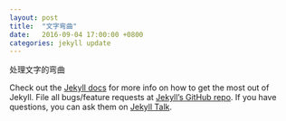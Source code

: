 ```yaml
---
layout: post
title:  "文字弯曲"
date:   2016-09-04 17:00:00 +0800
categories: jekyll update
---
```

处理文字的弯曲


Check out the [Jekyll docs][jekyll-docs] for more info on how to get the most out of Jekyll. File all bugs/feature requests at [Jekyll’s GitHub repo][jekyll-gh]. If you have questions, you can ask them on [Jekyll Talk][jekyll-talk].

[jekyll-docs]: http://jekyllrb.com/docs/home
[jekyll-gh]:   https://github.com/jekyll/jekyll
[jekyll-talk]: https://talk.jekyllrb.com/

